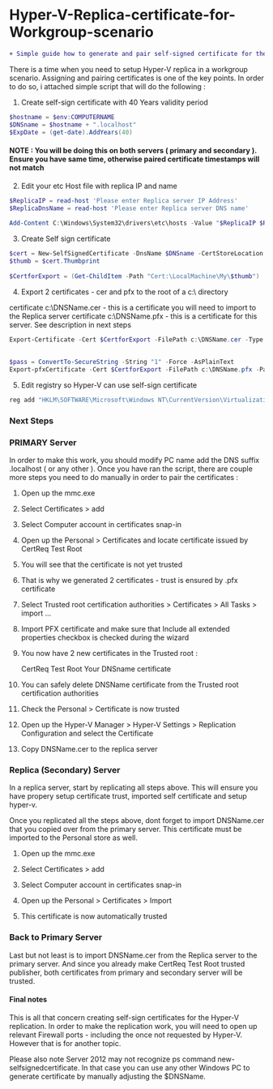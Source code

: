 # Hyper-V-Replica-certificate-for-Workgroup-scenario
```diff
+ Simple guide how to generate and pair self-signed certificate for the Hyper-V replication purposes in a Workgroup scenario
```

There is a time when you need to setup Hyper-V replica in a workgroup scenario. Assigning and pairing certificates is one of the key points. In order to do so, i attached simple script that will do the following : 

1. Create self-sign certificate with 40 Years validity period
```ps1
$hostname = $env:COMPUTERNAME 
$DNSname = $hostname + ".localhost" 
$ExpDate = (get-date).AddYears(40)
```

#### NOTE :  You will be doing this on both servers ( primary and secondary ). Ensure you have same time, otherwise paired certificate timestamps will not match
 
 
  
   
2. Edit your etc Host file with replica IP and name
```ps1
$ReplicaIP = read-host 'Please enter Replica server IP Address' 
$ReplicaDnsName = read-host 'Please enter Replica server DNS name' 
 
Add-Content C:\Windows\System32\drivers\etc\hosts -Value "$ReplicaIP $ReplicaDnsName"
```

3. Create Self sign certificate

```ps1
$cert = New-SelfSignedCertificate -DnsName $DNSname -CertStoreLocation "Cert:\LocalMachine\My" -TestRoot -NotAfter $ExpDate 
$thumb = $cert.Thumbprint 
 
$CertforExport = (Get-ChildItem -Path "Cert:\LocalMachine\My\$thumb")
```


4. Export 2 certificates - cer and pfx to the root of a c:\ directory

certificate c:\DNSName.cer - this is a certificate you will need to import to the Replica server
certificate c:\DNSName.pfx - this is a certificate for this server. See description in next steps

```ps1
Export-Certificate -Cert $CertforExport -FilePath c:\DNSName.cer -Type CERT # import this certificate in a replica server 
 
 
$pass = ConvertTo-SecureString -String "1" -Force -AsPlainText 
Export-pfxCertificate -Cert $CertforExport -FilePath c:\DNSName.pfx -Password $pass # import this certificate in this server
```


5. Edit registry so Hyper-V can use self-sign certificate

```cmd
reg add "HKLM\SOFTWARE\Microsoft\Windows NT\CurrentVersion\Virtualization\Replication" /v DisableCertRevocationCheck /d 1 /t REG_DWORD /f
```


### Next Steps
### PRIMARY Server

In order to make this work, you should modify PC name add the DNS suffix .localhost ( or any other ). Once you have ran the script, there are couple more steps you need to do manually in order to pair the certificates : 

 

1. Open up the mmc.exe

2. Select Certificates > add

3. Select Computer account in certificates snap-in

4. Open up the Personal > Certificates and locate certificate issued by CertReq Test Root

5. You will see that the certificate is not yet trusted

6. That is why we generated 2 certificates -  trust is ensured by .pfx certificate

7. Select Trusted root certification authorities > Certificates > All Tasks > import ...

8. Import PFX certificate and make sure that Include all extended properties checkbox is checked during the wizard

9. You now have 2 new certificates in the Trusted root : 

     CertReq Test Root 
 Your DNSname certificate
10. You can safely delete DNSName certificate from the Trusted root certification authorities

11. Check the Personal > Certificate is now trusted

12. Open up the Hyper-V Manager > Hyper-V Settings > Replication Configuration and select the Certificate

13. Copy DNSName.cer to the replica server


### Replica (Secondary) Server

In a replica server, start by replicating all steps above. This will ensure you have propery setup certificate trust, imported self certificate and setup hyper-v. 

Once you replicated all the steps above, dont forget to import DNSName.cer that you copied over from the primary server. This certificate must be imported to the Personal store as well. 

1. Open up the mmc.exe

2. Select Certificates > add

3. Select Computer account in certificates snap-in

4. Open up the Personal > Certificates > Import

5. This certificate is now automatically trusted 
 
 
### Back to Primary Server

Last but not least is to import DNSName.cer from the Replica server to the primary server. 
And since you already make CertReq Test Root trusted publisher, both certificates from primary and secondary server will be trusted. 

#### Final notes

This is all that concern creating self-sign certificates for the Hyper-V replication. 
In order to make the replication work, you will need to open up relevant Firewall ports - including the once not requested by Hyper-V. 
However that is for another topic. 

Please also note Server 2012 may not recognize ps command new-selfsignedcertificate. 
In that case you can use any other Windows PC to generate certificate by manually adjusting the $DNSName. 









